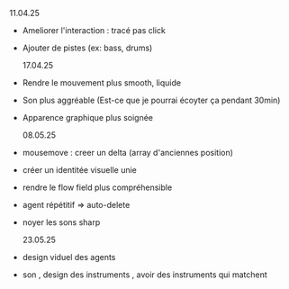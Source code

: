 11.04.25

- Ameliorer l'interaction : tracé pas click
- Ajouter de pistes (ex: bass, drums)

  17.04.25

- Rendre le mouvement plus smooth, liquide
- Son plus aggréable (Est-ce que je pourrai écoyter ça pendant 30min)
- Apparence graphique plus soignée

  08.05.25

- mousemove : creer un delta (array d'anciennes position)
- créer un identitée visuelle unie
- rendre le flow field plus compréhensible
- agent répétitif => auto-delete
- noyer les sons sharp

  23.05.25

- design viduel des agents
- son , design des instruments , avoir des instruments qui matchent
